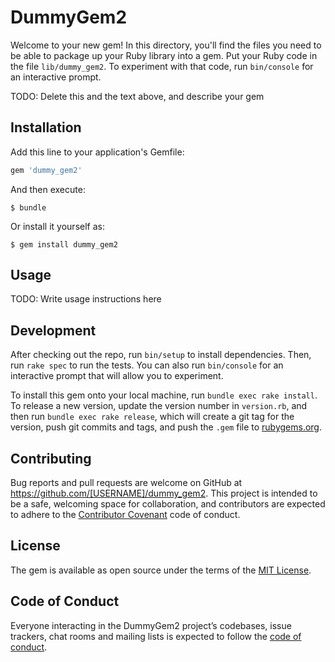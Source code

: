 # DummyGem2

Welcome to your new gem! In this directory, you'll find the files you need to be able to package up your Ruby library into a gem. Put your Ruby code in the file `lib/dummy_gem2`. To experiment with that code, run `bin/console` for an interactive prompt.

TODO: Delete this and the text above, and describe your gem

## Installation

Add this line to your application's Gemfile:

```ruby
gem 'dummy_gem2'
```

And then execute:

    $ bundle

Or install it yourself as:

    $ gem install dummy_gem2

## Usage

TODO: Write usage instructions here

## Development

After checking out the repo, run `bin/setup` to install dependencies. Then, run `rake spec` to run the tests. You can also run `bin/console` for an interactive prompt that will allow you to experiment.

To install this gem onto your local machine, run `bundle exec rake install`. To release a new version, update the version number in `version.rb`, and then run `bundle exec rake release`, which will create a git tag for the version, push git commits and tags, and push the `.gem` file to [rubygems.org](https://rubygems.org).

## Contributing

Bug reports and pull requests are welcome on GitHub at https://github.com/[USERNAME]/dummy_gem2. This project is intended to be a safe, welcoming space for collaboration, and contributors are expected to adhere to the [Contributor Covenant](http://contributor-covenant.org) code of conduct.

## License

The gem is available as open source under the terms of the [MIT License](http://opensource.org/licenses/MIT).

## Code of Conduct

Everyone interacting in the DummyGem2 project’s codebases, issue trackers, chat rooms and mailing lists is expected to follow the [code of conduct](https://github.com/[USERNAME]/dummy_gem2/blob/master/CODE_OF_CONDUCT.md).
